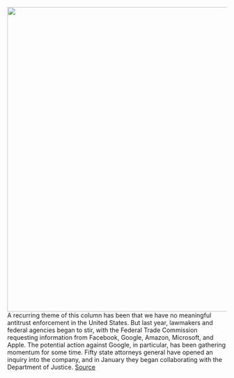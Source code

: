 <img src='https://cdn.vox-cdn.com/thumbor/JFWPrVmiyS-jVhucTQN-B7Exqwo=/0x0:2040x1360/1200x800/filters:focal(857x517:1183x843)/cdn.vox-cdn.com/uploads/chorus_image/image/66819858/mdoying_180117_2249_0272stills.0.jpg' width='700px' /><br/>
A recurring theme of this column has been that we have no meaningful antitrust enforcement in the United States. But last year, lawmakers and federal agencies began to stir, with the Federal Trade Commission requesting information from Facebook, Google, Amazon, Microsoft, and Apple. The potential action against Google, in particular, has been gathering momentum for some time. Fifty state attorneys general have opened an inquiry into the company, and in January they began collaborating with the Department of Justice.
<a href='https://www.theverge.com/interface/2020/5/20/21263782/google-antitrust-case-attorneys-general-justice-partisan-politics'> Source <a/>